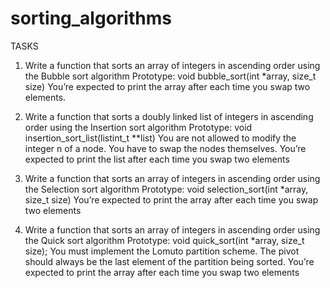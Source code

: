 # sorting_algorithms

TASKS

1. Write a function that sorts an array of integers in ascending order using the Bubble sort algorithm
	Prototype: void bubble_sort(int *array, size_t size)
You’re expected to print the array after each time you swap two elements.

2. Write a function that sorts a doubly linked list of integers in ascending order using the Insertion sort algorithm
	Prototype: void insertion_sort_list(listint_t **list)
You are not allowed to modify the integer n of a node. You have to swap the nodes themselves.
You’re expected to print the list after each time you swap two elements

3. Write a function that sorts an array of integers in ascending order using the Selection sort algorithm
	Prototype: void selection_sort(int *array, size_t size)
You’re expected to print the array after each time you swap two elements

4. Write a function that sorts an array of integers in ascending order using the Quick sort algorithm
	Prototype: void quick_sort(int *array, size_t size);
You must implement the Lomuto partition scheme.
The pivot should always be the last element of the partition being sorted.
You’re expected to print the array after each time you swap two elements
